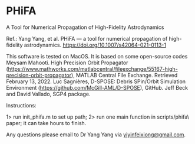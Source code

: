 # PHiFA
 A Tool for Numerical Propagation of High-Fidelity Astrodynamics
 
 
Ref.: Yang Yang, et al. PHiFA — a tool for numerical propagation of high-fidelity astrodynamics.
https://doi.org/10.1007/s42064-021-0113-1

This software is tested on MacOS. 
It is based on some open-source codes 
    Meysam Mahooti. High Precision Orbit Propagator (https://www.mathworks.com/matlabcentral/fileexchange/55167-high-precision-orbit-propagator), MATLAB Central File Exchange. Retrieved February 13, 2022.
    Luc Sagnières, D-SPOSE: Debris SPin/Orbit Simulation Environment (https://github.com/McGill-AML/D-SPOSE), GitHub.
    Jeff Beck and David Vallado, SGP4 package.

Instructions:

1> run init_phifa.m to set up path;
2> run one main function in scripts/phifa\ paper; it can take hours to finish.

Any questions please email to Dr Yang Yang via yiyinfeixiong@gmail.com.